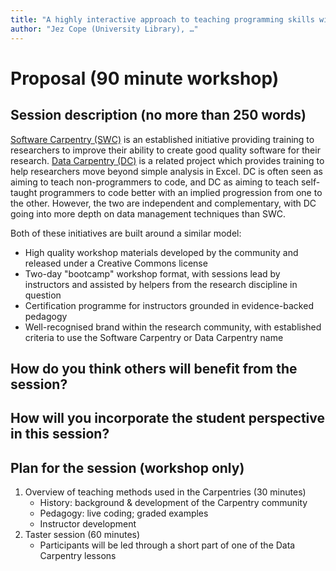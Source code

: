 ```yaml
---
title: "A highly interactive approach to teaching programming skills with Software & Data Carpentry"
author: "Jez Cope (University Library), …"
---
```


# Proposal (90 minute workshop)

## Session description (no more than 250 words)

[Software Carpentry (SWC)][SWC] is an established initiative
providing training to researchers
to improve their ability to create good quality software for their research.
[Data Carpentry (DC)][DC] is a related project
which provides training to help researchers move beyond simple analysis in Excel.
DC is often seen as aiming to teach non-programmers to code,
and DC as aiming to teach self-taught programmers to code better
with an implied progression from one to the other.
However, the two are independent and complementary,
with DC going into more depth on data management techniques than SWC.

Both of these initiatives are built around a similar model:

- High quality workshop materials developed by the community
  and released under a Creative Commons license
- Two-day "bootcamp" workshop format,
  with sessions lead by instructors and assisted by helpers
  from the research discipline in question
- Certification programme for instructors grounded in evidence-backed pedagogy
- Well-recognised brand within the research community,
  with established criteria to use the Software Carpentry or Data Carpentry name

[SWC]: http://software-carpentry.org/
[DC]: http://datacarpentry.org/


## How do you think others will benefit from the session?



## How will you incorporate the student perspective in this session?



## Plan for the session (workshop only)

1. Overview of teaching methods used in the Carpentries (30 minutes)
   - History: background & development of the Carpentry community
   - Pedagogy: live coding; graded examples
   - Instructor development
2. Taster session (60 minutes)
   - Participants will be led through a short part of one of the Data Carpentry lessons
